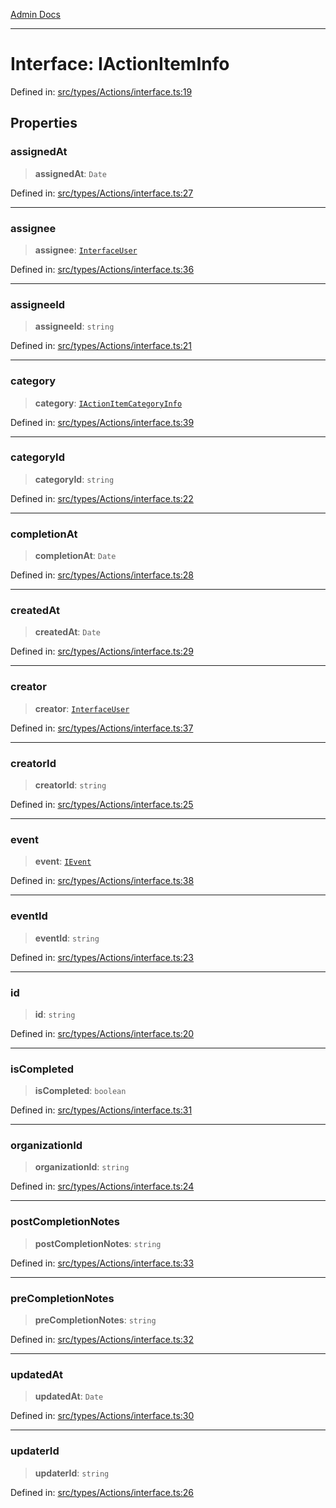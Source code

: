 [Admin Docs](/)

***

# Interface: IActionItemInfo

Defined in: [src/types/Actions/interface.ts:19](https://github.com/PalisadoesFoundation/talawa-admin/blob/main/src/types/Actions/interface.ts#L19)

## Properties

### assignedAt

> **assignedAt**: `Date`

Defined in: [src/types/Actions/interface.ts:27](https://github.com/PalisadoesFoundation/talawa-admin/blob/main/src/types/Actions/interface.ts#L27)

***

### assignee

> **assignee**: [`InterfaceUser`](../../../User/interface/interfaces/InterfaceUser.md)

Defined in: [src/types/Actions/interface.ts:36](https://github.com/PalisadoesFoundation/talawa-admin/blob/main/src/types/Actions/interface.ts#L36)

***

### assigneeId

> **assigneeId**: `string`

Defined in: [src/types/Actions/interface.ts:21](https://github.com/PalisadoesFoundation/talawa-admin/blob/main/src/types/Actions/interface.ts#L21)

***

### category

> **category**: [`IActionItemCategoryInfo`](IActionItemCategoryInfo.md)

Defined in: [src/types/Actions/interface.ts:39](https://github.com/PalisadoesFoundation/talawa-admin/blob/main/src/types/Actions/interface.ts#L39)

***

### categoryId

> **categoryId**: `string`

Defined in: [src/types/Actions/interface.ts:22](https://github.com/PalisadoesFoundation/talawa-admin/blob/main/src/types/Actions/interface.ts#L22)

***

### completionAt

> **completionAt**: `Date`

Defined in: [src/types/Actions/interface.ts:28](https://github.com/PalisadoesFoundation/talawa-admin/blob/main/src/types/Actions/interface.ts#L28)

***

### createdAt

> **createdAt**: `Date`

Defined in: [src/types/Actions/interface.ts:29](https://github.com/PalisadoesFoundation/talawa-admin/blob/main/src/types/Actions/interface.ts#L29)

***

### creator

> **creator**: [`InterfaceUser`](../../../User/interface/interfaces/InterfaceUser.md)

Defined in: [src/types/Actions/interface.ts:37](https://github.com/PalisadoesFoundation/talawa-admin/blob/main/src/types/Actions/interface.ts#L37)

***

### creatorId

> **creatorId**: `string`

Defined in: [src/types/Actions/interface.ts:25](https://github.com/PalisadoesFoundation/talawa-admin/blob/main/src/types/Actions/interface.ts#L25)

***

### event

> **event**: [`IEvent`](../../../Event/interface/interfaces/IEvent.md)

Defined in: [src/types/Actions/interface.ts:38](https://github.com/PalisadoesFoundation/talawa-admin/blob/main/src/types/Actions/interface.ts#L38)

***

### eventId

> **eventId**: `string`

Defined in: [src/types/Actions/interface.ts:23](https://github.com/PalisadoesFoundation/talawa-admin/blob/main/src/types/Actions/interface.ts#L23)

***

### id

> **id**: `string`

Defined in: [src/types/Actions/interface.ts:20](https://github.com/PalisadoesFoundation/talawa-admin/blob/main/src/types/Actions/interface.ts#L20)

***

### isCompleted

> **isCompleted**: `boolean`

Defined in: [src/types/Actions/interface.ts:31](https://github.com/PalisadoesFoundation/talawa-admin/blob/main/src/types/Actions/interface.ts#L31)

***

### organizationId

> **organizationId**: `string`

Defined in: [src/types/Actions/interface.ts:24](https://github.com/PalisadoesFoundation/talawa-admin/blob/main/src/types/Actions/interface.ts#L24)

***

### postCompletionNotes

> **postCompletionNotes**: `string`

Defined in: [src/types/Actions/interface.ts:33](https://github.com/PalisadoesFoundation/talawa-admin/blob/main/src/types/Actions/interface.ts#L33)

***

### preCompletionNotes

> **preCompletionNotes**: `string`

Defined in: [src/types/Actions/interface.ts:32](https://github.com/PalisadoesFoundation/talawa-admin/blob/main/src/types/Actions/interface.ts#L32)

***

### updatedAt

> **updatedAt**: `Date`

Defined in: [src/types/Actions/interface.ts:30](https://github.com/PalisadoesFoundation/talawa-admin/blob/main/src/types/Actions/interface.ts#L30)

***

### updaterId

> **updaterId**: `string`

Defined in: [src/types/Actions/interface.ts:26](https://github.com/PalisadoesFoundation/talawa-admin/blob/main/src/types/Actions/interface.ts#L26)
